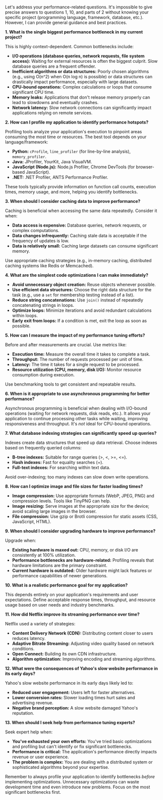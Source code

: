 Let's address your performance-related questions.  It's impossible to give precise answers to questions 1, 10, and parts of 2 without knowing your specific project (programming language, framework, database, etc.).  However, I can provide general guidance and best practices.

**1. What is the single biggest performance bottleneck in my current project?**

This is highly context-dependent.  Common bottlenecks include:

* **I/O operations (database queries, network requests, file system access):**  Waiting for external resources is often the biggest culprit.  Slow database queries are a frequent offender.
* **Inefficient algorithms or data structures:** Poorly chosen algorithms (e.g., using O(n^2) when O(n log n) is possible) or data structures can drastically impact performance, especially with large datasets.
* **CPU-bound operations:** Complex calculations or loops that consume significant CPU time.
* **Memory leaks:**  Applications that don't release memory properly can lead to slowdowns and eventually crashes.
* **Network latency:**  Slow network connections can significantly impact applications relying on remote services.


**2. How can I profile my application to identify performance hotspots?**

Profiling tools analyze your application's execution to pinpoint areas consuming the most time or resources.  The best tool depends on your language/framework:

* **Python:** `cProfile`, `line_profiler` (for line-by-line analysis), `memory_profiler`.
* **Java:** JProfiler, YourKit, Java VisualVM.
* **JavaScript (Node.js):** Node.js Profiler, Chrome DevTools (for browser-based JavaScript).
* **.NET:**  .NET Profiler, ANTS Performance Profiler.

These tools typically provide information on function call counts, execution times, memory usage, and more, helping you identify bottlenecks.

**3. When should I consider caching data to improve performance?**

Caching is beneficial when accessing the same data repeatedly. Consider it when:

* **Data access is expensive:** Database queries, network requests, or complex computations.
* **Data changes infrequently:**  Caching stale data is acceptable if the frequency of updates is low.
* **Data is relatively small:** Caching large datasets can consume significant memory.

Use appropriate caching strategies (e.g., in-memory caching, distributed caching systems like Redis or Memcached).

**4. What are the simplest code optimizations I can make immediately?**

* **Avoid unnecessary object creation:** Reuse objects whenever possible.
* **Use efficient data structures:** Choose the right data structure for the task (e.g., use a `set` for membership testing instead of a list).
* **Reduce string concatenations:** Use `join()` instead of repeatedly concatenating strings in loops.
* **Optimize loops:** Minimize iterations and avoid redundant calculations within loops.
* **Early exit from loops:** If a condition is met, exit the loop as soon as possible.


**5. How can I measure the impact of my performance tuning efforts?**

Before and after measurements are crucial.  Use metrics like:

* **Execution time:** Measure the overall time it takes to complete a task.
* **Throughput:**  The number of requests processed per unit of time.
* **Latency:** The time it takes for a single request to be processed.
* **Resource utilization (CPU, memory, disk I/O):** Monitor resource consumption during execution.

Use benchmarking tools to get consistent and repeatable results.


**6. When is it appropriate to use asynchronous programming for better performance?**

Asynchronous programming is beneficial when dealing with I/O-bound operations (waiting for network requests, disk reads, etc.).  It allows your application to continue processing other tasks while waiting, improving responsiveness and throughput.  It's *not* ideal for CPU-bound operations.


**7. What database indexing strategies can significantly speed up queries?**

Indexes create data structures that speed up data retrieval.  Choose indexes based on frequently queried columns:

* **B-tree indexes:**  Suitable for range queries (>, <, >=, <=).
* **Hash indexes:**  Fast for equality searches (=).
* **Full-text indexes:**  For searching within text data.

Avoid over-indexing; too many indexes can slow down write operations.


**8. How can I optimize image and file sizes for faster loading times?**

* **Image compression:** Use appropriate formats (WebP, JPEG, PNG) and compression levels.  Tools like TinyPNG can help.
* **Image resizing:**  Serve images at the appropriate size for the device; avoid scaling large images in the browser.
* **File compression:** Use gzip or Brotli compression for static assets (CSS, JavaScript, HTML).


**9. When should I consider upgrading hardware to improve performance?**

Upgrade when:

* **Existing hardware is maxed out:**  CPU, memory, or disk I/O are consistently at 100% utilization.
* **Performance bottlenecks are hardware-related:** Profiling reveals that hardware limitations are the primary constraint.
* **Current hardware is outdated:** Older hardware might lack features or performance capabilities of newer generations.


**10. What is a realistic performance goal for my application?**

This depends entirely on your application's requirements and user expectations.  Define acceptable response times, throughput, and resource usage based on user needs and industry benchmarks.


**11. How did Netflix improve its streaming performance over time?**

Netflix used a variety of strategies:

* **Content Delivery Network (CDN):**  Distributing content closer to users reduces latency.
* **Adaptive Bitrate Streaming:** Adjusting video quality based on network conditions.
* **Open Connect:**  Building its own CDN infrastructure.
* **Algorithm optimization:**  Improving encoding and streaming algorithms.


**12. What were the consequences of Yahoo's slow website performance in its early days?**

Yahoo's slow website performance in its early days likely led to:

* **Reduced user engagement:**  Users left for faster alternatives.
* **Lower conversion rates:**  Slower loading times hurt sales and advertising revenue.
* **Negative brand perception:**  A slow website damaged Yahoo's reputation.


**13. When should I seek help from performance tuning experts?**

Seek expert help when:

* **You've exhausted your own efforts:**  You've tried basic optimizations and profiling but can't identify or fix significant bottlenecks.
* **Performance is critical:**  The application's performance directly impacts revenue or user experience.
* **The problem is complex:**  You are dealing with a distributed system or sophisticated algorithms beyond your expertise.


Remember to always profile your application to identify bottlenecks *before* implementing optimizations.  Unnecessary optimizations can waste development time and even introduce new problems.  Focus on the most significant bottlenecks first.
